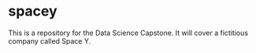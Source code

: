 # spacey
This is a repository for the Data Science Capstone. It will cover a fictitious company called Space Y.
